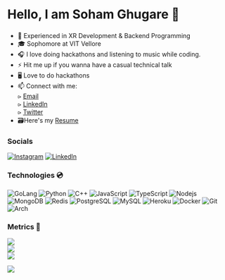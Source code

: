 # Hello, I am Soham Ghugare 👋


###

- 🔭 Experienced in XR Development & Backend Programming
- 🎓 Sophomore at VIT Vellore
- 🎧 I love doing hackathons and listening to music while coding.
- ⚡ Hit me up if you wanna have a casual technical talk
- 🖥️ Love to do hackathons
- 📫 Connect with me: </br>
        ⪧ [Email](mailto:soham.ghugare@gmail.com) <br>
        ⪧ [LinkedIn](https://www.linkedin.com/in/soham-ghugare) <br>
        ⪧ [Twitter]() <br>
- 🗃️Here's my [Resume](https://bit.ly/resume-soham)

### Socials
[![Instagram](https://img.shields.io/badge/Instagram-%23E4405F.svg?logo=Instagram&logoColor=white)](https://instagram.com/soham_g18) [![LinkedIn](https://img.shields.io/badge/LinkedIn-%230077B5.svg?logo=linkedin&logoColor=white)](https://linkedin.com/in/soham-ghugare)

### Technologies 💿

![GoLang](https://img.shields.io/badge/go-%2300ADD8.svg?style=flat-square&logo=golang)
![Python](https://img.shields.io/badge/-Python-black?style=flat-square&logo=Python)
![C++](https://img.shields.io/badge/-C++-00599C?style=flat-square&logo=c)
![JavaScript](https://img.shields.io/badge/-JavaScript-black?style=flat-square&logo=javascript)
![TypeScript](https://img.shields.io/badge/-TypeScript-black?style=flat-square&logo=typescript)
![Nodejs](https://img.shields.io/badge/-Nodejs-black?style=flat-square&logo=Node.js)
![MongoDB](https://img.shields.io/badge/-MongoDB-black?style=flat-square&logo=mongodb)
![Redis](https://img.shields.io/badge/-Redis-black?style=flat-square&logo=Redis)
![PostgreSQL](https://img.shields.io/badge/-PostgreSQL-336791?style=flat-square&logo=postgresql)
![MySQL](https://img.shields.io/badge/-MySQL-black?style=flat-square&logo=mysql)
![Heroku](https://img.shields.io/badge/-Heroku-430098?style=flat-square&logo=heroku)
![Docker](https://img.shields.io/badge/-Docker-black?style=flat-square&logo=docker)
![Git](https://img.shields.io/badge/-Git-black?style=flat-square&logo=git)
![Arch](https://img.shields.io/badge/Arch_Linux-1793D1?style=flat-square&logo=arch-linux&logoColor=white)


### Metrics 🚀

![](https://github-readme-stats.vercel.app/api?username=SohamGhugare&theme=tokyonight&hide_border=true&include_all_commits=true&count_private=true) <br/>
![]("http://github-readme-streak-stats.herokuapp.com/?user=sohamghugare&theme=bear") <br/>
<a href="https://github.com/SohamGhugare">
  <img src="http://github-readme-streak-stats.herokuapp.com/?user=sohamghugare&theme=bear" />
</a>



![](https://komarev.com/ghpvc/?username=SohamGhugare)


